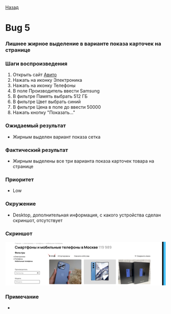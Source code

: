 [Назад](../BUGS.md)

# Bug 5

### Лишнее жирное выделение в варианте показа карточек на странице

### Шаги воспроизведения

1. Открыть сайт [Авито](https://www.avito.ru) 
2. Нажать на иконку Электроника  
3. Нажать на иконку Телефоны  
4. В поле Производитель ввести Samsung  
5. В фильтре Память выбрать 512 ГБ  
6. В фильтре Цвет выбрать синий  
7. В фильтре Цена в поле до ввести 50000  
8. Нажать кнопку "Показать..."  

### Ожидаемый результат
* Жирным выделен вариант показа сетка  

### Фактический результат
* Жирным выделены все три варианта показа карточек товара на странице   

### Приоритет
* Low  

### Окружение
* Desktop, дополнительная информация, с какого устройства сделан скриншот, отсутствует  
### Скриншот
![bug-5](images/bug-5.png)     
### Примечание
*  